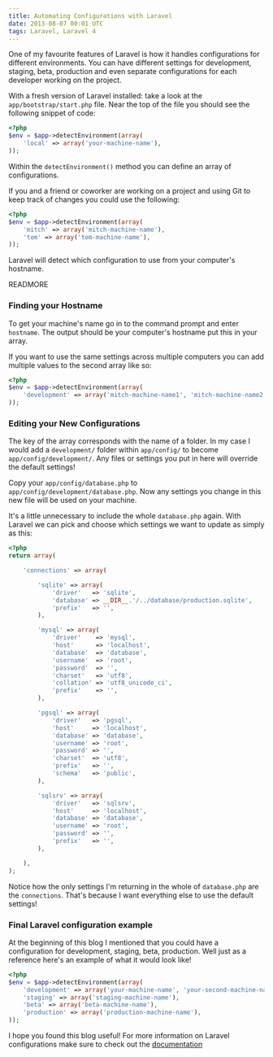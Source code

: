 ```yaml
---
title: Automating Configurations with Laravel
date: 2013-08-07 00:01 UTC
tags: Laravel, Laravel 4
---
```


One of my favourite features of Laravel is how it handles configurations for different environments.  You can have different settings for development, staging, beta, production and even separate configurations for each developer working on the project.

With a fresh version of Laravel installed: take a look at the ```app/bootstrap/start.php``` file.  Near the top of the file you should see the following snippet of code:

```php
<?php
$env = $app->detectEnvironment(array(
	'local' => array('your-machine-name'),
));
```

Within the ```detectEnvironment()``` method you can define an array of configurations.

If you and a friend or coworker are working on a project and using Git to keep track of changes you could use the following:

```php
<?php
$env = $app->detectEnvironment(array(
	'mitch' => array('mitch-machine-name'),
	'tom' => array('tom-machine-name'),
));
```

Laravel will detect which configuration to use from your computer's hostname.

READMORE

### Finding your Hostname

To get your machine's name go in to the command prompt and enter ```hostname```.  The output should be your computer's hostname put this in your array.  

If you want to use the same settings across multiple computers you can add multiple values to the second array like so:

```php
<?php
$env = $app->detectEnvironment(array(
	'development' => array('mitch-machine-name1', 'mitch-machine-name2'),
));
```

### Editing your New Configurations

The key of the array corresponds with the name of a folder.  In my case I would add a ```development/``` folder within ```app/config/``` to become ```app/config/development/```.  Any files or settings you put in here will override the default settings!

Copy your ```app/config/database.php``` to ```app/config/development/database.php```.  Now any settings you change in this new file will be used on your machine.  

It's a little unnecessary to include the whole ```database.php``` again.  With Laravel we can pick and choose which settings we want to update as simply as this:

```php
<?php
return array(

	'connections' => array(

		'sqlite' => array(
			'driver'   => 'sqlite',
			'database' => __DIR__.'/../database/production.sqlite',
			'prefix'   => '',
		),

		'mysql' => array(
			'driver'    => 'mysql',
			'host'      => 'localhost',
			'database'  => 'database',
			'username'  => 'root',
			'password'  => '',
			'charset'   => 'utf8',
			'collation' => 'utf8_unicode_ci',
			'prefix'    => '',
		),

		'pgsql' => array(
			'driver'   => 'pgsql',
			'host'     => 'localhost',
			'database' => 'database',
			'username' => 'root',
			'password' => '',
			'charset'  => 'utf8',
			'prefix'   => '',
			'schema'   => 'public',
		),

		'sqlsrv' => array(
			'driver'   => 'sqlsrv',
			'host'     => 'localhost',
			'database' => 'database',
			'username' => 'root',
			'password' => '',
			'prefix'   => '',
		),

	),
);
```

Notice how the only settings I'm returning in the whole of ```database.php``` are the ```connections```.  That's because I want everything else to use the default settings!

### Final Laravel configuration example

At the beginning of this blog I mentioned that you could have a configuration for development, staging, beta, production.  Well just as a reference here's an example of what it would look like!

```php
<?php
$env = $app->detectEnvironment(array(
    'development' => array('your-machine-name', 'your-second-machine-name'),
    'staging' => array('staging-machine-name'),
    'beta' => array('beta-machine-name'),
    'production' => array('production-machine-name'),
));
```

I hope you found this blog useful! For more information on Laravel configurations make sure to check out the [documentation](http://laravel.com/docs/configuration)
